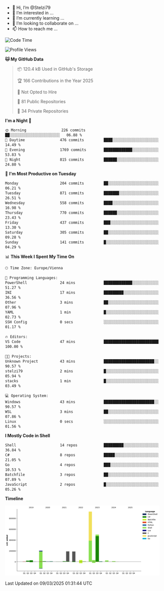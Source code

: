 - 👋 Hi, I’m @Stelzi79
- 👀 I’m interested in ...
- 🌱 I’m currently learning ...
- 💞️ I’m looking to collaborate on ...
- 📫 How to reach me ...

<!--START_SECTION:waka-->
![Code Time](http://img.shields.io/badge/Code%20Time-1%2C119%20hrs%2035%20mins-blue)

![Profile Views](http://img.shields.io/badge/Profile%20Views-0-blue)

**🐱 My GitHub Data** 

> 📦 120.4 kB Used in GitHub's Storage 
 > 
> 🏆 166 Contributions in the Year 2025
 > 
> 🚫 Not Opted to Hire
 > 
> 📜 81 Public Repositories 
 > 
> 🔑 34 Private Repositories 
 > 
**I'm a Night 🦉** 

```text
🌞 Morning                226 commits         ██░░░░░░░░░░░░░░░░░░░░░░░   06.88 % 
🌆 Daytime                476 commits         ████░░░░░░░░░░░░░░░░░░░░░   14.49 % 
🌃 Evening                1769 commits        █████████████░░░░░░░░░░░░   53.83 % 
🌙 Night                  815 commits         ██████░░░░░░░░░░░░░░░░░░░   24.80 % 
```
📅 **I'm Most Productive on Tuesday** 

```text
Monday                   204 commits         ██░░░░░░░░░░░░░░░░░░░░░░░   06.21 % 
Tuesday                  871 commits         ███████░░░░░░░░░░░░░░░░░░   26.51 % 
Wednesday                558 commits         ████░░░░░░░░░░░░░░░░░░░░░   16.98 % 
Thursday                 770 commits         ██████░░░░░░░░░░░░░░░░░░░   23.43 % 
Friday                   437 commits         ███░░░░░░░░░░░░░░░░░░░░░░   13.30 % 
Saturday                 305 commits         ██░░░░░░░░░░░░░░░░░░░░░░░   09.28 % 
Sunday                   141 commits         █░░░░░░░░░░░░░░░░░░░░░░░░   04.29 % 
```


📊 **This Week I Spent My Time On** 

```text
🕑︎ Time Zone: Europe/Vienna

💬 Programming Languages: 
PowerShell               24 mins             █████████████░░░░░░░░░░░░   51.27 % 
INI                      17 mins             █████████░░░░░░░░░░░░░░░░   36.56 % 
Other                    3 mins              ██░░░░░░░░░░░░░░░░░░░░░░░   07.96 % 
YAML                     1 min               █░░░░░░░░░░░░░░░░░░░░░░░░   02.73 % 
SSH Config               0 secs              ░░░░░░░░░░░░░░░░░░░░░░░░░   01.17 % 

🔥 Editors: 
VS Code                  47 mins             █████████████████████████   100.00 % 

🐱‍💻 Projects: 
Unknown Project          43 mins             ███████████████████████░░   90.57 % 
stelzi79                 2 mins              █░░░░░░░░░░░░░░░░░░░░░░░░   05.94 % 
stacks                   1 min               █░░░░░░░░░░░░░░░░░░░░░░░░   03.49 % 

💻 Operating System: 
Windows                  43 mins             ███████████████████████░░   90.57 % 
WSL                      3 mins              ██░░░░░░░░░░░░░░░░░░░░░░░   07.86 % 
Linux                    0 secs              ░░░░░░░░░░░░░░░░░░░░░░░░░   01.56 % 
```

**I Mostly Code in Shell** 

```text
Shell                    14 repos            █████████░░░░░░░░░░░░░░░░   36.84 % 
C#                       8 repos             █████░░░░░░░░░░░░░░░░░░░░   21.05 % 
Go                       4 repos             ███░░░░░░░░░░░░░░░░░░░░░░   10.53 % 
Batchfile                3 repos             ██░░░░░░░░░░░░░░░░░░░░░░░   07.89 % 
JavaScript               2 repos             █░░░░░░░░░░░░░░░░░░░░░░░░   05.26 % 
```



**Timeline**

![Lines of Code chart](https://raw.githubusercontent.com/Stelzi79/Stelzi79/main/assets/bar_graph.png)


 Last Updated on 09/03/2025 01:31:44 UTC
<!--END_SECTION:waka-->

<!---
Stelzi79/Stelzi79 is a ✨ special ✨ repository because its `README.md` (this file) appears on your GitHub profile.
You can click the Preview link to take a look at your changes.
--->
